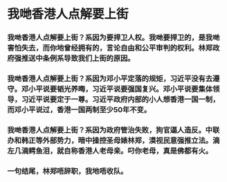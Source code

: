 # 我哋香港人点解要上街

### 我哋香港人点解要上街？系因为要捍卫人权。我哋要捍卫的，是我哋害怕失去，而你地曾经拥有的，言论自由和公平审判的权利。林郑政府强推送中条例系导致我们上街的原因。

### 我哋香港人点解要上街？系因为邓小平定落的规矩，习近平没有去遵守。邓小平说要韬光养晦，习近平说要强国复兴。邓小平说要集体领导，习近平说要定于一尊。习近平政府内部的小人想香港一国一制，而邓小平说过，香港一国两制至少50年不变。

### 我哋香港人点解要上街？系因为政府管治失败，狗官逼人造反。中联办和韩正等外部势力，暗中操控圣母婊林郑，漠视民意强推立法。滴左几滴鳄鱼泪，就自称香港人老母亲。叼你老母，真是佛都有火。

### 一句结尾，林郑唔辞职，我地唔收队。
